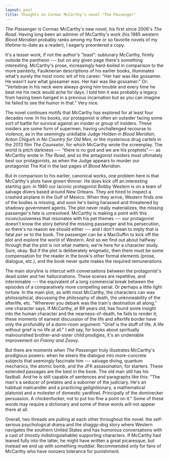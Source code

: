 ```yaml
---
layout: post
title: Thoughts on Cormac McCarthy's novel "The Passenger"
---
```


*The Passenger* is Cormac McCarthy's new novel, his first since 2006's *The Road*. Having long been an admirer of McCarthy's work (his 1985 western *Blood Meridian* probably ranks among my five or so favorite novels of my lifetime-to-date as a reader), I eagerly preordered a copy.

It's a lesser work, if not the author's "least": sublunary McCarthy, firmly outside the pantheon --- but on any given page there's something interesting. McCarthy's prose, increasingly hard-boiled in comparison to the more painterly, Faulknerian descriptions of his earlier books, illuminates what's surely the most ironic wit of his career: "Her hair was like gossamer. He wasn't sure what gossamer was. Her hair was like gossamer." Or: "Vertebrae in his neck were always giving him trouble and every time he beat me his neck would ache for days. I told him it was probably a legacy from having been hanged in a previous incarnation but as you can imagine he failed to see the humor in that." Very nice.

The novel continues motifs that McCarthy has explored for at least four decades now. In his books, our protagonist is often an outsider facing some sort of battle for survival against an insider or group of insiders. These insiders are some form of supermen, having unchallenged recourse to violence, as in the seemingly unkillable Judge Holden in *Blood Meridian*, Anton Chigurh in *No Country for Old Men*, or the mysterious drug cartels in the 2013 film *The Counselor*, for which McCarthy wrote the screenplay. The world is pitch darkness --- "there is no god and we are his prophets"--- as McCarthy wrote in *The Road*, and so the antagonist insiders must ultimately best our protagonists, as when the Judge appears to murder our protagonist The Kid in the last pages of *Blood Meridian*.

But in comparison to his earlier, canonical works, one problem here is that McCarthy's plots have grown thinner. He does kick off an interesting starting gun: in 1980 our laconic protagonist Bobby Western is on a team of salvage divers based around New Orleans. They are hired to inspect a crashed airplane in the Gulf of Mexico. When they arrive, Western finds one of the bodies is missing, and soon he's being harassed and threatened by shadowy government agents. The plot never really materializes; the missing passenger's fate is unresolved. McCarthy is making a point with this inconclusiveness that resonates with his pet themes --- our protagonist doesn't know the story behind the missing passenger and his persecution, so there's no reason we should either --- and I don't mean to imply that is fatal *per se* to the book. The passenger can be a MacGuffin to kick off the plot and explore the world of Western. And so we find out about halfway through that the plot is not what matters; we're here for a character study. Sure, okay. But if the plot is deliberately enigmatic, then there must be some compensation for the reader in the book's other formal elements (prose, dialogue, etc.), and the book never quite makes the required remunerations.

The main storyline is intercut with conversations between the protagonist's dead sister and her hallucinations. These scenes are repetitive, and interminable --- the equivalent of a long commercial break between the episodes of a comparatively more compelling serial. Or perhaps a little light torture. In the main plot, as with most McCarthy, the characters can wax philosophical, discussing the philosophy of death, the unknowability of the afterlife, etc. "Wherever you debark was the train's destination all along," one character says. If McCarthy, at 89 years old, has found some insight into the human character and the nearness-of-death, he fails to render it; these moments of earnest discussion of the life and afterlife border have only the profundity of a dorm-room argument: "Grief is the stuff of life. A life without grief is no life at all." I will say, for books about spiritually malnourished brother-and-sister child prodigies, it's an undeniable improvement on *Franny and Zooey*.

But there are moments when *The Passenger* truly illustrates McCarthy's prodigious powers: when he steers the dialogue into more-concrete subjects that seemingly fascinate him --- salvage diving, quantum mechanics, the atomic bomb, and the JFK assassination, for starters. These extended passages are the best in the book. The old man still has his fastball. And he is still capable of sentences and paragraphs like this: "The man's a seducer of prelates and a suborner of the judiciary. He's an habitual mailcandler and a practicing gelignitionary, a mathematical platonist and a molester of domestic yardfowl. Principally of the dominecker persuasion. A chickenfucker, not to put too ﬁne a point on it." Some of these words may require a dictionary and some of these words will not appear there at all.

Overall, two threads are pulling at each other throughout the novel: the self-serious psychological drama and the shaggy-dog story where Western navigates the southern United States and has humorous conversations with a cast of (mostly indistinguishable) supporting characters. If McCarthy had leaned fully into the latter, he might have written a great picaresque, but instead we end up with something muddier. Recommended only for fans of McCarthy who have nonzero tolerance for punishment.
